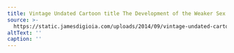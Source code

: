 ```yaml
---
title: Vintage Undated Cartoon title The Development of the Weaker Sex
source: >-
  https://static.jamesdigioia.com/uploads/2014/09/vintage-undated-cartoon-title-the-development-of-the-weaker-sex.jpg
altText: ''
caption: ''
---
```


